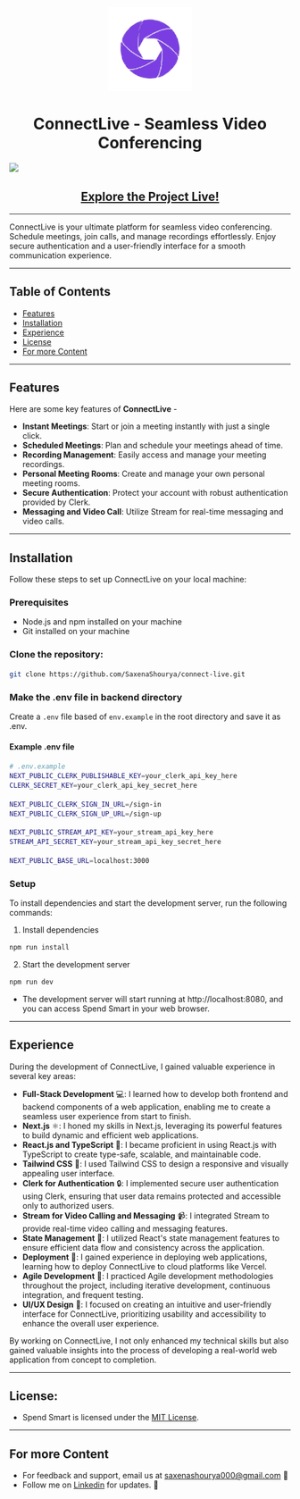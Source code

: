 <p align="center">
  <img src="public/logo.svg" width="150" />
</p>
<h1 align="center">ConnectLive - Seamless Video Conferencing</h1>

<img src="https://github.com/SaxenaShourya/connect-live/assets/143955797/03acb382-1786-4fc3-a6f9-095085e5af76" />

<h2 align="center">
  <a href="https://connect-live.vercel.app">Explore the Project Live!</a>
</h2>

<hr/>

ConnectLive is your ultimate platform for seamless video conferencing. Schedule meetings, join calls, and manage recordings effortlessly. Enjoy secure authentication and a user-friendly interface for a smooth communication experience.

<hr/>

## Table of Contents

- [Features](#features)
- [Installation](#installation)
- [Experience](#experience)
- [License](#license)
- [For more Content](#for-more-content)

<hr>

## Features

Here are some key features of **ConnectLive** -

- **Instant Meetings**: Start or join a meeting instantly with just a single click.
- **Scheduled Meetings**: Plan and schedule your meetings ahead of time.
- **Recording Management**: Easily access and manage your meeting recordings.
- **Personal Meeting Rooms**: Create and manage your own personal meeting rooms.
- **Secure Authentication**: Protect your account with robust authentication provided by Clerk.
- **Messaging and Video Call**: Utilize Stream for real-time messaging and video calls.

<hr/>

## Installation

Follow these steps to set up ConnectLive on your local machine:

### Prerequisites

- Node.js and npm installed on your machine
- Git installed on your machine

### Clone the repository:

```bash
git clone https://github.com/SaxenaShourya/connect-live.git
```

### Make the .env file in backend directory

Create a `.env` file based of `env.example` in the root directory and save it as .env.

#### Example .env file

```bash
# .env.example
NEXT_PUBLIC_CLERK_PUBLISHABLE_KEY=your_clerk_api_key_here
CLERK_SECRET_KEY=your_clerk_api_key_secret_here

NEXT_PUBLIC_CLERK_SIGN_IN_URL=/sign-in
NEXT_PUBLIC_CLERK_SIGN_UP_URL=/sign-up

NEXT_PUBLIC_STREAM_API_KEY=your_stream_api_key_here
STREAM_API_SECRET_KEY=your_stream_api_key_secret_here

NEXT_PUBLIC_BASE_URL=localhost:3000
```

### Setup

To install dependencies and start the development server, run the following commands:

1. Install dependencies

```bash
npm run install
```

2. Start the development server

```bash
npm run dev
```

- The development server will start running at http://localhost:8080, and you can access Spend Smart in your web browser.

<hr/>

## Experience

During the development of ConnectLive, I gained valuable experience in several key areas:

- **Full-Stack Development** 💻: I learned how to develop both frontend and backend components of a web application, enabling me to create a seamless user experience from start to finish.
- **Next.js** ⚛️: I honed my skills in Next.js, leveraging its powerful features to build dynamic and efficient web applications.
- **React.js and TypeScript** 🚀: I became proficient in using React.js with TypeScript to create type-safe, scalable, and maintainable code.
- **Tailwind CSS** 🎨: I used Tailwind CSS to design a responsive and visually appealing user interface.
- **Clerk for Authentication** 🔒: I implemented secure user authentication using Clerk, ensuring that user data remains protected and accessible only to authorized users.
- **Stream for Video Calling and Messaging** 📹: I integrated Stream to provide real-time video calling and messaging features.
- **State Management** 🔄: I utilized React's state management features to ensure efficient data flow and consistency across the application.
- **Deployment** 🚀: I gained experience in deploying web applications, learning how to deploy ConnectLive to cloud platforms like Vercel.
- **Agile Development** 🔄: I practiced Agile development methodologies throughout the project, including iterative development, continuous integration, and frequent testing.
- **UI/UX Design** 🎨: I focused on creating an intuitive and user-friendly interface for ConnectLive, prioritizing usability and accessibility to enhance the overall user experience.

By working on ConnectLive, I not only enhanced my technical skills but also gained valuable insights into the process of developing a real-world web application from concept to completion.

<hr/>

## License:

- Spend Smart is licensed under the [MIT License](LICENSE).

<hr/>

## For more Content

- For feedback and support, email us at saxenashourya000@gmail.com 📧
- Follow me on [Linkedin](https://www.linkedin.com/in/saxena-shourya) for updates. 🔗
